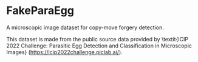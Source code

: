 # FakeParaEgg
A microscopic image dataset for copy-move forgery detection.

This dataset is made from the public source data provided by \textit{ICIP 2022 Challenge: Parasitic Egg Detection and Classification in Microscopic Images} (https://icip2022challenge.piclab.ai/).
